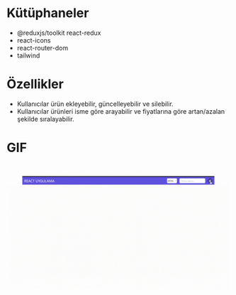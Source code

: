 # Kütüphaneler 

- @reduxjs/toolkit react-redux
- react-icons
- react-router-dom
- tailwind

# Özellikler

- Kullanıcılar ürün ekleyebilir, güncelleyebilir ve silebilir.
- Kullanıcılar ürünleri isme göre arayabilir ve fiyatlarına göre artan/azalan şekilde sıralayabilir.

# GIF

![](/download.gif)